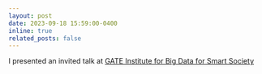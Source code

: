 ```yaml
---
layout: post
date: 2023-09-18 15:59:00-0400
inline: true
related_posts: false
---
```


I presented an invited talk at [GATE Institute for Big Data for Smart Society](https://gate-ai.eu/en/home/) 